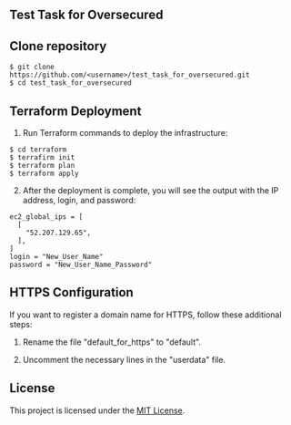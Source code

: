 Test Task for Oversecured
-------------------------


Clone repository
----------------

```
$ git clone https://github.com/<username>/test_task_for_oversecured.git
$ cd test_task_for_oversecured
```

Terraform Deployment
--------------------

1. Run Terraform commands to deploy the infrastructure:

```
$ cd terraform
$ terrafirm init
$ terraform plan
$ terraform apply
```

2. After the deployment is complete, you will see the output with the IP address, login, and password:

```
ec2_global_ips = [
  [
    "52.207.129.65",
  ],
]
login = "New_User_Name"
password = "New_User_Name_Password"
```

HTTPS Configuration
-------------------

If you want to register a domain name for HTTPS, follow these additional steps:

1. Rename the file "default_for_https" to "default".

2. Uncomment the necessary lines in the "userdata" file.

License
-------

This project is licensed under the [MIT License](LICENSE).